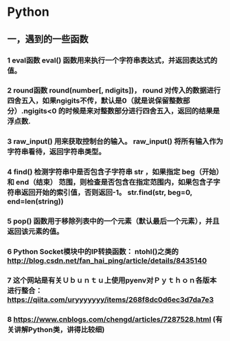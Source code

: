 # Python
## 一，遇到的一些函数
### 1 eval函数 eval() 函数用来执行一个字符串表达式，并返回表达式的值。
### 2 round函数 round(number[, ndigits])， round 对传入的数据进行四舍五入，如果ngigits不传，默认是0（就是说保留整数部分）.ngigits<0 的时候是来对整数部分进行四舍五入，返回的结果是浮点数.
### 3 raw_input() 用来获取控制台的输入。 raw_input() 将所有输入作为字符串看待，返回字符串类型。
### 4 find() 检测字符串中是否包含子字符串 str ，如果指定 beg（开始） 和 end（结束） 范围，则检查是否包含在指定范围内，如果包含子字符串返回开始的索引值，否则返回-1。 str.find(str, beg=0, end=len(string))
### 5 pop() 函数用于移除列表中的一个元素（默认最后一个元素），并且返回该元素的值。
### 6 Python Socket模块中的IP转换函数： ntohl()之类的 http://blog.csdn.net/fan_hai_ping/article/details/8435140
### 7 这个网站是有关Ｕｂｕｎｔｕ上使用pyenv对Ｐｙｔｈｏｎ各版本进行整合：https://qiita.com/uryyyyyyy/items/268f8dc0d6ec3d7da7e3
### 8 https://www.cnblogs.com/chengd/articles/7287528.html (有关讲解Python类，讲得比较细)
